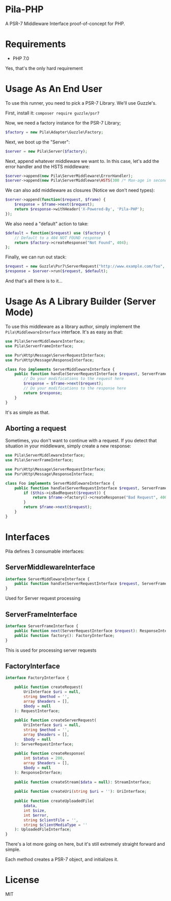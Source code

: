 Pila-PHP
========
A PSR-7 Middleware Interface proof-of-concept for PHP.

# Requirements
 * PHP 7.0
 
Yes, that's the only hard requirement

# Usage As An End User

To use this runner, you need to pick a PSR-7 Library. We'll use Guzzle's.

First, install it: `composer require guzzle/psr7`

Now, we need a factory instance for the PSR-7 Library;

```php
$factory = new Pila\Adapter\Guzzle\Factory;
```

Next, we boot up the "Server":

```php
$server = new Pila\Server($factory);
```

Next, append whatever middleware we want to. In this case, let's add the error handler and the HSTS middleware:

```php
$server->append(new Pila\ServerMiddleware\ErrorHandler);
$server->append(new Pila\ServerMiddleware\HSTS(300 /* Max-age in seconds */));
```

We can also add middleware as closures (Notice we don't need types):

```php
$server->append(function($request, $frame) {
    $response = $frame->next($request);
    return $response->withHeader('X-Powered-By', 'Pila-PHP');
});
```

We also need a "default" action to take:

```php
$default = function($request) use ($factory) {
    // Default to a 404 NOT FOUND response
    return $factory->createResponse("Not Found", 404);
};
```

Finally, we can run out stack:

```php
$request = new Guzzle\Psr7\ServerRequest("http://www.example.com/foo", "GET");
$response = $server->run($request, $default);
```

And that's all there is to it...

# Usage As A Library Builder (Server Mode)

To use this middleware as a library author, simply implement the `Pila\MiddlewareInterface` interface. It's as easy as that:

```php
use Pila\ServerMiddlewareInterface;
use Pila\ServerFrameInterface;

use Psr\Http\Message\ServerRequestInterface;
use Psr\Http\Message\ResponseInterface;

class Foo implements ServerMiddlewareInterface {
    public function handle(ServerRequestInterface $request, ServerFrameInterface $frame): ResponseInterface {
        // Do your modifications to the request here
        $response = $frame->next($request);
        // Do your modifications to the response here
        return $response;
    }
}
```

It's as simple as that.

## Aborting a request

Sometimes, you don't want to continue with a request. If you detect that situation in your middleware, simply create a new response:

```php
use Pila\ServerMiddlewareInterface;
use Pila\ServerFrameInterface;

use Psr\Http\Message\ServerRequestInterface;
use Psr\Http\Message\ResponseInterface;

class Foo implements ServerMiddlewareInterface {
    public function handle(ServerRequestInterface $request, ServerFrameInterface $frame): ResponseInterface {
        if ($this->isBadRequest($request)) {
            return $frame->factory()->createResponse("Bad Request", 400);
        }
        return $frame->next($request);
    }
}
```

# Interfaces

Pila defines 3 consumable interfaces:

## ServerMiddlewareInterface

```php
interface ServerMiddlewareInterface {
    public function handle(ServerRequestInterface $request, ServerFrameInterface $frame): ResponseInterface;
}
```

Used for Server request processing

## ServerFrameInterface

```php
interface ServerFrameInterface {
    public function next(ServerRequestInterface $request): ResponseInterface;
    public function factory(): FactoryInterface;
}
```

This is used for processing server requests

## FactoryInterface

```php
interface FactoryInterface {

    public function createRequest(
        UriInterface $uri = null, 
        string $method = '',
        array $headers = [],
        $body = null
    ): RequestInterface;
 
    public function createServerRequest(
        UriInterface $uri = null, 
        string $method = '',
        array $headers = [],
        $body = null
    ): ServerRequestInterface;
   
    public function createResponse(
        int $status = 200,
        array $headers = [],
        $body = null
    ): ResponseInterface;
    
    public function createStream($data = null): StreamInterface;
    
    public function createUri(string $uri = ''): UriInterface;
    
    public function createUploadedFile(
        $data,
        int $size,
        int $error,
        string $clientFile = '',
        string $clientMediaType = ''
    ): UploadedFileInterface;
}
```

There's a lot more going on here, but it's still extremely straight forward and simple.

Each method creates a PSR-7 object, and initializes it.

# License

MIT

